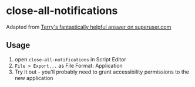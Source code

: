 # close-all-notifications

Adapted from [Terry's fantastically helpful answer on superuser.com](http://superuser.com/a/666987)

## Usage

1. open `close-all-notifications` in Script Editor
1. `File > Export...` as File Format: Application
1. Try it out - you'll probably need to grant accessibility permissions
   to the new application
